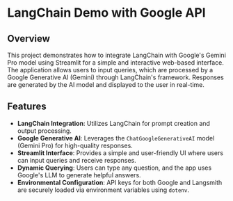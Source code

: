 # LangChain Demo with Google API

## Overview
This project demonstrates how to integrate LangChain with Google's Gemini Pro model using Streamlit for a simple and interactive web-based interface. The application allows users to input queries, which are processed by a Google Generative AI (Gemini) through LangChain's framework. Responses are generated by the AI model and displayed to the user in real-time.

## Features
- **LangChain Integration**: Utilizes LangChain for prompt creation and output processing.
- **Google Generative AI**: Leverages the `ChatGoogleGenerativeAI` model (Gemini Pro) for high-quality responses.
- **Streamlit Interface**: Provides a simple and user-friendly UI where users can input queries and receive responses.
- **Dynamic Querying**: Users can type any question, and the app uses Google's LLM to generate helpful answers.
- **Environmental Configuration**: API keys for both Google and Langsmith are securely loaded via environment variables using `dotenv`.
